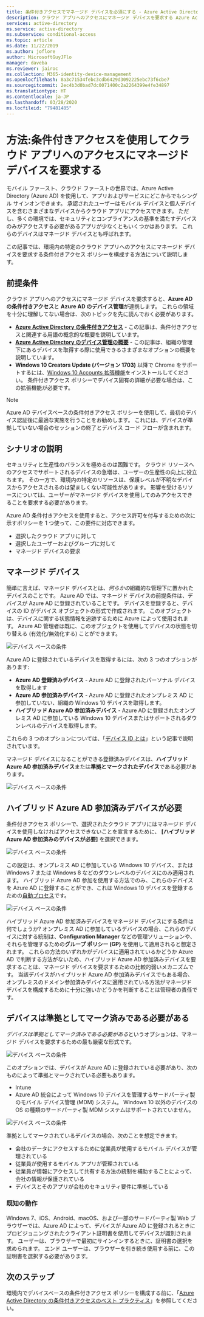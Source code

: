 ```yaml
---
title: 条件付きアクセスでマネージド デバイスを必須にする - Azure Active Directory
description: クラウド アプリへのアクセスにマネージド デバイスを要求する Azure Active Directory (Azure AD) デバイスベースの条件付きアクセス ポリシーを構成する方法を説明します。
services: active-directory
ms.service: active-directory
ms.subservice: conditional-access
ms.topic: article
ms.date: 11/22/2019
ms.author: joflore
author: MicrosoftGuyJFlo
manager: daveba
ms.reviewer: jairoc
ms.collection: M365-identity-device-management
ms.openlocfilehash: 8a3c71534febc3cdb6429d3092225ebc73f6cbe7
ms.sourcegitcommit: 2ec4b3d0bad7dc0071400c2a2264399e4fe34897
ms.translationtype: HT
ms.contentlocale: ja-JP
ms.lasthandoff: 03/28/2020
ms.locfileid: "79481485"
---
```

# <a name="how-to-require-managed-devices-for-cloud-app-access-with-conditional-access"></a>方法:条件付きアクセスを使用してクラウド アプリへのアクセスにマネージド デバイスを要求する

モバイル ファースト、クラウド ファーストの世界では、Azure Active Directory (Azure AD) を使用して、アプリおよびサービスにどこからでもシングル サインオンできます。 承認されたユーザーはモバイル デバイスと個人デバイスを含むさまざまなデバイスからクラウド アプリにアクセスできます。 ただし、多くの環境では、セキュリティとコンプライアンスの基準を満たすデバイスのみがアクセスする必要があるアプリが少なくともいくつかはあります。 これらのデバイスはマネージド デバイスとも呼ばれます。 

この記事では、環境内の特定のクラウド アプリへのアクセスにマネージド デバイスを要求する条件付きアクセス ポリシーを構成する方法について説明します。 

## <a name="prerequisites"></a>前提条件

クラウド アプリへのアクセスにマネージド デバイスを要求すると、**Azure AD の条件付きアクセス**と **Azure AD のデバイス管理**が連携します。 これらの領域を十分に理解してない場合は、次のトピックを先に読んでおく必要があります。

- **[Azure Active Directory の条件付きアクセス](../active-directory-conditional-access-azure-portal.md)** - この記事は、条件付きアクセスと関連する用語の概念的な概要を説明しています。
- **[Azure Active Directory のデバイス管理の概要](../devices/overview.md)** - この記事は、組織の管理下にあるデバイスを取得する際に使用できるさまざまなオプションの概要を説明しています。 
- **Windows 10 Creators Update (バージョン 1703)** 以降で Chrome をサポートするには、[Windows 10 Accounts 拡張機能](https://chrome.google.com/webstore/detail/windows-10-accounts/ppnbnpeolgkicgegkbkbjmhlideopiji)をインストールしてください。 条件付きアクセス ポリシーでデバイス固有の詳細が必要な場合は、この拡張機能が必要です。

>[!NOTE] 
> Azure AD デバイスベースの条件付きアクセス ポリシーを使用して、最初のデバイス認証後に最適な実施を行うことをお勧めします。 これには、デバイスが準拠していない場合のセッションの終了とデバイス コード フローが含まれます。


## <a name="scenario-description"></a>シナリオの説明

セキュリティと生産性のバランスを極めるのは困難です。 クラウド リソースへのアクセスでサポートされるデバイスの急増は、ユーザーの生産性の向上に役立ちます。 その一方で、環境内の特定のリソースは、保護レベルが不明なデバイスからアクセスされるのは望ましくない可能性があります。 影響を受けるリソースについては、ユーザーがマネージド デバイスを使用してのみアクセスできることを要求する必要があります。 

Azure AD 条件付きアクセスを使用すると、アクセス許可を付与するための次に示すポリシーを 1 つ使って、この要件に対応できます。

- 選択したクラウド アプリに対して
- 選択したユーザーおよびグループに対して
- マネージド デバイスの要求

## <a name="managed-devices"></a>マネージド デバイス  

簡単に言えば、マネージド デバイスとは、*何らかの*組織的な管理下に置かれたデバイスのことです。 Azure AD では、マネージド デバイスの前提条件は、デバイスが Azure AD に登録されていることです。 デバイスを登録すると、デバイスの ID がデバイス オブジェクトの形式で作成されます。 このオブジェクトは、デバイスに関する状態情報を追跡するために Azure によって使用されます。 Azure AD 管理者は既に、このオブジェクトを使用してデバイスの状態を切り替える (有効化/無効化する) ことができます。
  
![デバイス ベースの条件](./media/require-managed-devices/32.png)

Azure AD に登録されているデバイスを取得するには、次の 3 つのオプションがあります: 

- **Azure AD 登録済みデバイス** - Azure AD に登録されたパーソナル デバイスを取得します
- **Azure AD 参加済みデバイス** - Azure AD に登録されたオンプレミス AD に参加していない、組織の Windows 10 デバイスを取得します。 
- **ハイブリッド Azure AD 参加済みデバイス** - Azure AD に登録されたオンプレミス AD に参加している Windows 10 デバイスまたはサポートされるダウンレベルのデバイスを取得します。

これらの 3 つのオプションについては、「[デバイス ID とは](../devices/overview.md)」という記事で説明されています。

マネージド デバイスになることができる登録済みデバイスは、**ハイブリッド Azure AD 参加済みデバイス**または**準拠とマークされたデバイス**である必要があります。  

![デバイス ベースの条件](./media/require-managed-devices/47.png)
 
## <a name="require-hybrid-azure-ad-joined-devices"></a>ハイブリッド Azure AD 参加済みデバイスが必要

条件付きアクセス ポリシーで、選択されたクラウド アプリにはマネージド デバイスを使用しなければアクセスできないことを宣言するために、 **[ハイブリッド Azure AD 参加済みのデバイスが必要]** を選択できます。 

![デバイス ベースの条件](./media/require-managed-devices/10.png)

この設定は、オンプレミス AD に参加している Windows 10 デバイス、または Windows 7 または Windows 8 などのダウンレベルのデバイスにのみ適用されます。 ハイブリッド Azure AD 参加を使用する方法でのみ、これらのデバイスを Azure AD に登録することができ、これは Windows 10 デバイスを登録するための[自動プロセス](../devices/hybrid-azuread-join-plan.md)です。 

![デバイス ベースの条件](./media/require-managed-devices/45.png)

ハイブリッド Azure AD 参加済みデバイスをマネージド デバイスにする条件は何でしょうか?  オンプレミス AD に参加しているデバイスの場合、これらのデバイスに対する統制は、**Configuration Manager** などの管理ソリューションや、それらを管理するための**グループ ポリシー (GP)** を使用して適用されると想定されます。 これらの方法のいずれかがデバイスに適用されているかどうか Azure AD で判断する方法がないため、ハイブリッド Azure AD 参加済みデバイスを要求することは、マネージド デバイスを要求するための比較的弱いメカニズムです。 当該デバイスがハイブリッド Azure AD 参加済みデバイスでもある場合、オンプレミスのドメイン参加済みデバイスに適用されている方法がマネージド デバイスを構成するために十分に強いかどうかを判断することは管理者の責任です。

## <a name="require-device-to-be-marked-as-compliant"></a>デバイスは準拠としてマーク済みである必要がある

*デバイスは準拠としてマーク済みである必要がある*というオプションは、マネージド デバイスを要求するための最も厳密な形式です。

![デバイス ベースの条件](./media/require-managed-devices/11.png)

このオプションでは、デバイスが Azure AD に登録されている必要があり、次のものによって準拠とマークされている必要もあります。
         
- Intune
- Azure AD 統合によって Windows 10 デバイスを管理するサードパーティ製のモバイル デバイス管理 (MDM) システム。 Windows 10 以外のデバイスの OS の種類のサードパーティ製 MDM システムはサポートされていません。
 
![デバイス ベースの条件](./media/require-managed-devices/46.png)

準拠としてマークされているデバイスの場合、次のことを想定できます。 

- 会社のデータにアクセスするために従業員が使用するモバイル デバイスが管理されている
- 従業員が使用するモバイル アプリが管理されている
- 従業員が情報にアクセスして共有する方法の統制を補助することによって、会社の情報が保護されている
- デバイスとそのアプリが会社のセキュリティ要件に準拠している

### <a name="known-behavior"></a>既知の動作

Windows 7、iOS、Android、macOS、および一部のサードパーティ製 Web ブラウザーでは、Azure AD によって、デバイスが Azure AD に登録されるときにプロビジョニングされたクライアント証明書を使用してデバイスが識別されます。 ユーザーは、ブラウザーで最初にサインインするときに、証明書の選択を求められます。 エンド ユーザーは、ブラウザーを引き続き使用する前に、この証明書を選択する必要があります。

## <a name="next-steps"></a>次のステップ

環境内でデバイスベースの条件付きアクセス ポリシーを構成する前に、「[Azure Active Directory の条件付きアクセスのベスト プラクティス](best-practices.md)」を参照してください。
